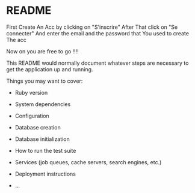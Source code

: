 # README

First Create An Acc by clicking on "S'inscrire"
After That click on "Se connecter" And enter the email and the password that You used to create The acc

Now on you are free to go !!!!




This README would normally document whatever steps are necessary to get the
application up and running.

Things you may want to cover:

* Ruby version

* System dependencies

* Configuration

* Database creation

* Database initialization

* How to run the test suite

* Services (job queues, cache servers, search engines, etc.)

* Deployment instructions

* ...



